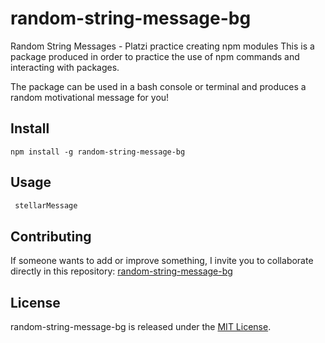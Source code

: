# random-string-message-bg
Random String Messages - Platzi practice creating npm modules
This is a package produced in order to practice the use of npm commands and interacting with packages. 
<p>The package can be used in a bash console or terminal and produces a random motivational message for you!</p>

## Install

```npm
npm install -g random-string-message-bg
```

## Usage

```bash
 stellarMessage
```

## Contributing

If someone wants to add or improve something, I invite you to collaborate directly in this repository: [random-string-message-bg](https://github.com/BryanGaray99/random-string-message-bg)

## License

random-string-message-bg is released under the [MIT License](https://opensource.org/licenses/MIT).